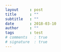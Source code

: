 ```yaml
---
layout     : post
title      : ""
subtitle   : ""
date       : 2018-03-10
author     : ""
tags       : test
# comments   : true
# signature  : true
---
```

